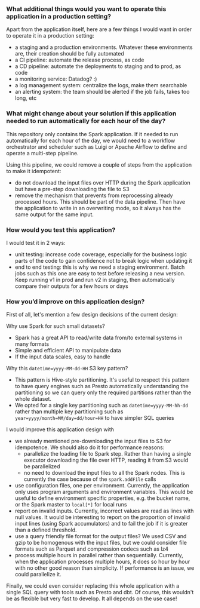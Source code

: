### What additional things would you want to operate this application in a production setting?

Apart from the application itself, here are a few things I would want in order to operate it in a production setting:
* a staging and a production environments. Whatever these environments are, their creation should be fully automated
* a CI pipeline: automate the release process, as code
* a CD pipeline: automate the deployments to staging and to prod, as code
* a monitoring service: Datadog? :)
* a log management system: centralize the logs, make them searchable
* an alerting system: the team should be alerted if the job fails, takes too long, etc

### What might change about your solution if this application needed to run automatically for each hour of the day?

This repository only contains the Spark application. If it needed to run automatically for each hour of the day,
we would need to a workflow orchestrator and scheduler such as Luigi or Apache Airflow to define
and operate a multi-step pipeline.

Using this pipeline, we could remove a couple of steps from the application to make it idempotent:
* do not download the input files over HTTP during the Spark application but have a pre-step downloading the file to S3
* remove the mechanism that prevents from reprocessing already processed hours. This should be part of the data pipeline.
Then have the application to write in an overwriting mode, so it always has the same output for the same input.

### How would you test this application?

I would test it in 2 ways:
* unit testing: increase code coverage, especially for the business logic parts of the code to gain confidence not 
to break logic when updating it
* end to end testing: this is why we need a staging environment. Batch jobs such as this one are easy to test before
releasing a new version. Keep running v1 in prod and run v2 in staging, then automatically compare their outputs
for a few hours or days

### How you’d improve on this application design?

First of all, let's mention a few design decisions of the current design:

Why use Spark for such small datasets?
* Spark has a great API to read/write data from/to external systems in many formats
* Simple and efficient API to manipulate data
* If the input data scales, easy to handle

Why this `datetime=yyyy-MM-dd-HH` S3 key pattern?
* This pattern is Hive-style partitioning. It's useful to respect this pattern to have query engines such as Presto
automatically understanding the partitioning so we can query only the required partitions rather than the whole dataset.
* We opted for a single key partitioning such as `datetime=yyyy-MM-hh-dd` rather than multiple key partitioning
such as `year=yyyy/month=MM/day=dd/hour=HH` to have simpler SQL queries

I would improve this application design with
* we already mentioned pre-downloading the input files to S3 for idempotence. We should also do it for performance reasons:
    * parallelize the loading file to Spark step. Rather than having a single executor downloading the file over HTTP,
    reading it from S3 would be parallelized
    * no need to download the input files to all the Spark nodes. This is currently the case because of the `spark.addFile` calls
* use configuration files, one per environment. Currently, the application only uses program arguments and environment variables.
This would be useful to define environment specific properties, e.g. the bucket name, or the Spark master to `local[*]` for local runs
* report on invalid inputs. Currently, incorrect values are read as lines with null values. It would be interesting
to report on the proportion of invalid input lines (using Spark accumulators) and to fail the job if it is greater than a defined threshold.
* use a query friendly file format for the output files? We used CSV and gzip to be homogenous with the input files,
but we could consider file formats such as Parquet and compression codecs such as lz4
* process multiple hours in parallel rather than sequentially. Currently, when the application processes multiple hours,
it does so hour by hour with no other good reason than simplicity. If performance is an issue, we could parallelize it.

Finally, we could even consider replacing this whole application with a single SQL query with tools such as Presto and dbt.
Of course, this wouldn't be as flexible but very fast to develop. It all depends on the use case!

